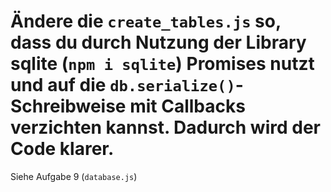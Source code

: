 # Ändere die `create_tables.js` so, dass du durch Nutzung der Library sqlite (`npm i sqlite`) Promises nutzt und auf die `db.serialize()`-Schreibweise mit Callbacks verzichten kannst. Dadurch wird der Code klarer.

Siehe Aufgabe 9 (`database.js`)